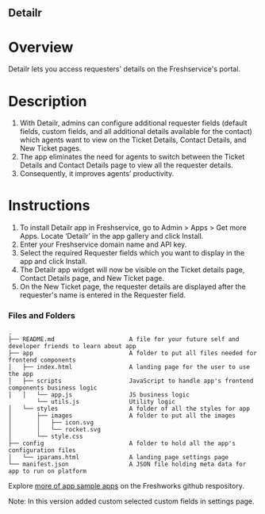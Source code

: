 ## Detailr

# Overview
Detailr lets you access requesters' details on the Freshservice's portal.

# Description
1. With Detailr, admins can configure additional requester fields (default fields, custom fields, and all additional details available for the contact) which agents want to view on the Ticket Details, Contact Details, and New Ticket pages.
2. The app eliminates the need for agents to switch between the Ticket Details and Contact Details page to view all the requester details.
3. Consequently, it improves agents’ productivity.

# Instructions
1. To install Detailr app in Freshservice, go to Admin > Apps > Get more Apps. Locate ‘Detailr’ in the app gallery and click Install.
2. Enter your Freshservice domain name and API key.
3. Select the required Requester fields which you want to display in the app and click Install.
4. The Detailr app widget will now be visible on the Ticket details page, Contact Details page, and New Ticket page.
5. On the New Ticket page, the requester details are displayed after the requester's name is entered in the Requester field.

### Files and Folders
    .
    ├── README.md                     A file for your future self and developer friends to learn about app
    ├── app                           A folder to put all files needed for frontend components
    │   ├── index.html                A landing page for the user to use the app
    │   ├── scripts                   JavaScript to handle app's frontend components business logic
    │   │   └── app.js                JS business logic
            └── utils.js              Utility logic
    │   └── styles                    A folder of all the styles for app
    │       ├── images                A folder to put all the images
    │       │   ├── icon.svg
    │       │   └── rocket.svg
    │       └── style.css
    ├── config                        A folder to hold all the app's configuration files
    │   └── iparams.html              A landing page settings page
    └── manifest.json                 A JSON file holding meta data for app to run on platform

Explore [more of app sample apps](https://community.developers.freshworks.com/t/freshworks-sample-apps/3604) on the Freshworks github respository.

Note: In this version added custom selected custom fields in settings page.
